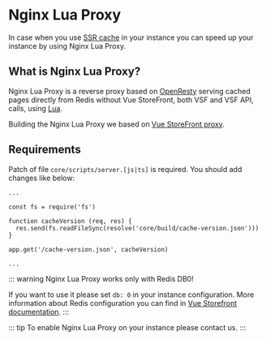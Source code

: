 # Nginx Lua Proxy

In case when you use [SSR cache](https://docs.vuestorefront.io/guide/basics/ssr-cache.html) in your instance you can speed up your instance by using Nginx Lua Proxy.

## What is Nginx Lua Proxy?

Nginx Lua Proxy is a reverse proxy based on [OpenResty](http://openresty.org/en/) serving cached pages directly from Redis without Vue StoreFront, both VSF and VSF API, calls, using [Lua](https://www.lua.org/).

Building the Nginx Lua Proxy we based on [Vue StoreFront proxy](https://github.com/ClickAndMortar/docker/tree/master/vue-storefront/proxy).

## Requirements

Patch of file `core/scripts/server.[js|ts]` is required. You should add changes like below:

```
...

const fs = require('fs')

function cacheVersion (req, res) {
  res.send(fs.readFileSync(resolve('core/build/cache-version.json')))
}

app.get('/cache-version.json', cacheVersion)

...

```

::: warning
Nginx Lua Proxy works only with Redis DB0!

If you want to use it please set `db: 0` in your instance configuration. More information about Redis configuration you can find in [Vue Storefront documentation](https://docs.vuestorefront.io/guide/basics/configuration.html#redis).
:::

::: tip
To enable Nginx Lua Proxy on your instance please contact us.
:::